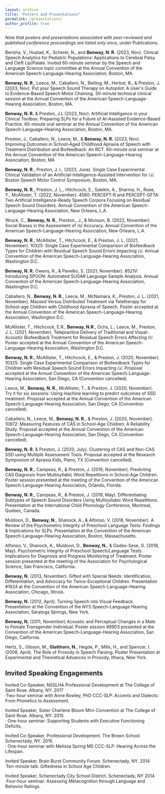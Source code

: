 ```yaml
---
layout: archive
title: "Posters and Presentations"
permalink: /presentations/
author_profile: true
---
```



*Note that posters and presentations associated with peer-reviewed and published conference proceedings are listed only once, under* Publications.

Berisha, V., Hustad, K., Scherer, N., and **Benway, N. R.** (2023, Nov). Clinical Speech Analytics for Pediatric Populations: Applications to Cerebral Palsy and Cleft Lip/Palate. Invited 60-minute seminar by the Speech and Language Science topic committee at the Annual Convention of the American Speech-Language-Hearing Association, Boston, MA.

**Benway, N. R.**, Leece, M., Caballero, N., Beiting, M., Herbst, B., & Preston, J. (2023, Nov). Put your Speech Sound Therapy on Autopilot: A User's Guide to Evidence-Based Speech Motor Chaining. 30-minute technical clinical session at the Annual Convention of the American Speech-Language-Hearing Association, Boston, MA.

**Benway, N. R.** & Preston, J.L (2023, Nov). Artificial Intelligence in your Clinical Toolbox: Preparing SLPs for a Future of AI-Assisted Evidence-Based Practice.  60-minute oral seminar at the Annual Convention of the American Speech-Language-Hearing Association, Boston, MA.

Preston, J., Caballero, N., Leece, M., & **Benway, N. R.** (2023, Nov). Improving Outcomes in School-Aged Childhood Apraxia of Speech with Treatment Distribution and Biofeedback: An RCT.  60-minute oral seminar at the Annual Convention of the American Speech-Language-Hearing Association, Boston, MA

**Benway, N. R.**, Preston, J. L. (2023, June). Single Case Experimental Clinical Validation of an Artificial-Intelligence-Assisted Intervention for /ɹ/. Boston Speech Motor Control Symposium, Boston, MA.

**Benway, N. R.**, Preston, J. L., Hitchcock, E., Salekin, A., Sharma, H.,  Rose, Y., McAllister, T. (2022, November). 4560: PERCEPT-R and PERCEPT-GFTA: Two Artificial Intelligence-Ready Speech Corpora Focusing on Residual Speech Sound Disorders. Annual Convention of the American Speech-Language-Hearing Association, New Orleans, L.A.

Wruck, C., **Benway, N. R.**, Preston., J., & Munson, B. (2022, November). Social Biases in the Assessment of /s/ Accuracy. Annual Convention of the American Speech-Language-Hearing Association, New Orleans, L.A.

**Benway, N. R.**, McAllister, T., Hitchcock, E., & Preston, J. L. (2021, November). 10325: Single Case Experimental Comparison of Biofeedback Types for Children with Residual Speech Sound Errors Impacting /ɹ/. Annual Convention of the American Speech-Language-Hearing Association, Washington D.C.

**Benway, N. R.** Owens, R., & Pavelko, S. (2021, November). 8521V: Introducing SPOON: Automated SUGAR Language Sample Analysis. Annual Convention of the American Speech-Language-Hearing Association, Washington D.C. 

Caballero, N., **Benway, N. R.**, Leece, M., McNamara, K., Preston, J. L. (2021, November). Massed Versus Distributed Treatment via Teletherapy for School-age Children with Childhood Apraxia of Speech. Poster accepted at the Annual Convention of the American Speech-Language-Hearing Association, Washington D.C.

McAllister, T., Hitchcock, E.R., **Benway, N.R.**, Ochs, L., Leece, M., Preston, J. L. (2021, November). Telepractice Delivery of Traditional and Visual-Acoustic Biofeedback Treatment for Residual Speech Errors Affecting /r/. Poster accepted at the Annual Convention of the American Speech-Language-Hearing Association, Washington D.C.

**Benway, N. R.**, McAllister, T., Hitchcock, E., & Preston, J. (2020, November). 10325: Single Case Experimental Comparison of Biofeedback Types for Children with Residual Speech Sound Errors Impacting /ɹ/. Proposal accepted at the Annual Convention of the American Speech-Language-Hearing Association, San Diego, CA (Convention cancelled).

Leece, M., **Benway, N. R.**, McAllister, T., & Preston, J. (2020, November). Try it for six sessions: Using machine learning to predict outcomes of SSD treatment. Proposal accepted at the Annual Convention of the American Speech-Language-Hearing Association, San Diego, CA (Convention cancelled).

Caballero, N., Leece, M., **Benway, N. R.**, & Preston, J. (2020, November). 10972: Measuring Features of CAS in School-Age Children: A Reliability Study. Proposal accepted at the Annual Convention of the American Speech-Language-Hearing Association, San Diego, CA (Convention cancelled).

**Benway, N. R.** & Preston, J. (2020, July). Clustering of CAS and Non-CAS SSD using Multiple Assessment Tools. Proposal accepted at the Research Symposium of Apraxia Kids, Plano, TX (Convention cancelled).

**Benway, N. R.**, Campeas, R., & Preston, J. (2019, November). Predicting CAS Diagnosis from Multisyllabic Word Repetitions in School-Age Children. Poster session presented at the meeting of the Convention of the American Speech-Language-Hearing Association, Orlando, Florida.  

**Benway, N. R.**, Campeas, R., & Preston, J. (2019, May). Differentiating Subtypes of Speech Sound Disorders Using Multisyllabic Word Repetitions. Presentation at the International Child Phonology Conference, Montreal, Quebec, Canada.  

Muldoon, D., **Benway, N.**, Shanock, A., & Alfonso, V. (2018, November). A Review of the Psychometric Integrity of Preschool Language Tests: Findings & Implications for SLPs. Presentation at the Convention of the American Speech-Language-Hearing Association, Boston, Massachusetts.  

Alfonso, V., Shanock, A., Muldoon, D., **Benway, N.**, & Oades-Sese, G. (2018, May). Psychometric Integrity of Preschool Speech/Language Tests: Implications for Diagnosis and Progress Monitoring of Treatment. Poster session presented at the meeting of the Association for Psychological Science, San Francisco, California.   

**Benway, N.** (2013, November). Gifted with Special Needs: Identification, Differentiation, and Advocacy for Twice-Exceptional Children. Presentation #1624 at the Convention of the American Speech-Language-Hearing Association, Chicago, Illinois.  

**Benway, N.** (2012, April). Turning Speech into Visual Feedback. Presentation at the Convention of the NYS Speech-Language Hearing Association, Saratoga Springs, New York.  

**Benway, N.** (2011, November) Acoustic and Perceptual Changes in a Male to Female Transgender Individual. Poster session #8903 presented at the Convention of the American Speech-Language-Hearing Association, San Diego, California.  

Hertz, S., Gibson, M., **Glatthorn, N.**, Hegde, P., Mills, H., and Spencer, I. (2008, April). The Role of Prosody in Speech Parsing. Poster Presentation at Experimental and Theoretical Advances in Prosody, Ithaca, New York.  

## Invited Speaking Engagements

Invited Co-Speaker, NSSLHA Professional Development at The College of Saint Rose. Albany, NY. 2017  
·Two-hour seminar with Anne Rowley, PhD CCC-SLP: Accents and Dialects: From Phonetics to Assessment.

Invited Speaker, Sister Charlene Bloom Mini-Convention at The College of Saint Rose. Albany, NY. 2015  
· One-hour seminar: Supporting Students with Executive Functioning Deficits.  

Invited Co-Speaker, Professional Development. The Brown School. Schenectady, NY. 2015  
· One-hour seminar with Melissa Spring MS CCC-SLP: Hearing Across the Lifespan.  

Invited Speaker, Brain Burst Community Forum. Schenectady, NY. 2014  
·Ten-minute talk: Giftedness in School Age Children.  

Invited Speaker, Schenectady City School District. Schenectady, NY	2014  
·Four-hour seminar: Assessing Metacognition through Language and Behavior Ratings. 
